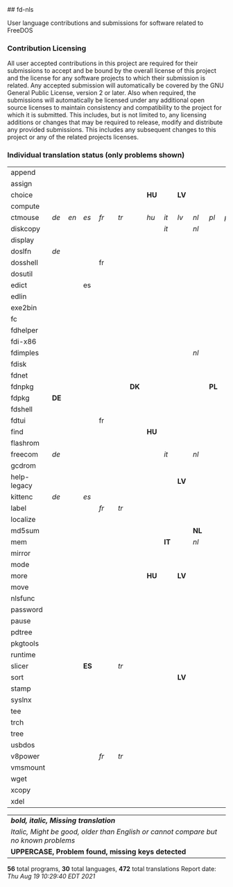 <html><body>
## fd-nls

User language contributions and submissions for software related to FreeDOS

### Contribution Licensing

All user accepted contributions in this project are required for their
submissions to accept and be bound by the overall license of this project and
the license for any software projects to which their submission is related.
Any accepted submission will automatically be covered by the GNU General
Public License, version 2 or later. Also when required, the submissions will
automatically be licensed under any additional open source licenses to
maintain consistency and compatibility to the project for which it is
submitted. This includes, but is not limited to, any licensing additions or
changes that may be required to release, modify and distribute any provided
submissions. This includes any subsequent changes to this project or any of
the related projects licenses.

### Individual translation status (only problems shown)
<table>
<tr><td>append</td><td></td><td></td><td></td><td></td><td></td><td></td><td><b><i></i><b></td><td><b><i></i><b></td><td><b><i></i><b></td><td><b><i></i><b></td><td><b><i></i><b></td><td><b><i></i><b></td><td><b><i></i><b></td><td><b><i></i><b></td><td><b><i></i><b></td><td><b><i></i><b></td><td><b><i></i><b></td><td><b><i></i><b></td><td><b><i></i><b></td><td><b><i></i><b></td><td><b><i></i><b></td><td><b><i></i><b></td><td><b><i></i><b></td><td><b><i></i><b></td><td><b><i></i><b></td><td><b><i></i><b></td><td><b><i></i><b></td><td><b><i></i><b></td><td><b><i></i><b></td><td><b><i></i><b></td><td><b><i></i><b></td></tr>
<tr><td>assign</td><td></td><td></td><td></td><td></td><td></td><td></td><td><b><i></i><b></td><td><b><i></i><b></td><td><b><i></i><b></td><td><b><i></i><b></td><td><b><i></i><b></td><td><b><i></i><b></td><td><b><i></i><b></td><td><b><i></i><b></td><td><b><i></i><b></td><td><b><i></i><b></td><td><b><i></i><b></td><td><b><i></i><b></td><td><b><i></i><b></td><td><b><i></i><b></td><td><b><i></i><b></td><td><b><i></i><b></td><td><b><i></i><b></td><td><b><i></i><b></td><td><b><i></i><b></td><td><b><i></i><b></td><td><b><i></i><b></td><td><b><i></i><b></td><td><b><i></i><b></td><td><b><i></i><b></td><td><b><i></i><b></td></tr>
<tr><td>choice</td><td></td><td></td><td></td><td></td><td></td><td></td><td></td><td><b>HU</b></td><td></td><td><b>LV</b></td><td></td><td></td><td></td><td></td><td><b>SV</b></td><td><b><i></i><b></td><td><b><i></i><b></td><td><b><i></i><b></td><td><b><i></i><b></td><td><b><i></i><b></td><td><b><i></i><b></td><td><b><i></i><b></td><td><b><i></i><b></td><td><b><i></i><b></td><td><b><i></i><b></td><td><b><i></i><b></td><td><b><i></i><b></td><td><b><i></i><b></td><td><b><i></i><b></td><td><b><i></i><b></td><td><b><i></i><b></td></tr>
<tr><td>compute</td><td></td><td></td><td></td><td></td><td><b><i></i><b></td><td></td><td></td><td><b><i></i><b></td><td><b><i></i><b></td><td><b><i></i><b></td><td><b><i></i><b></td><td></td><td></td><td></td><td><b><i></i><b></td><td></td><td><i>ru</i></td><td><b><i></i><b></td><td><b><i></i><b></td><td><b><i></i><b></td><td><b><i></i><b></td><td><b><i></i><b></td><td><b><i></i><b></td><td><b><i></i><b></td><td><b><i></i><b></td><td><b><i></i><b></td><td><b><i></i><b></td><td><b><i></i><b></td><td><b><i></i><b></td><td><b><i></i><b></td><td><b><i></i><b></td></tr>
<tr><td>ctmouse</td><td><i>de</i></td><td><i>en</i></td><td><i>es</i></td><td><i>fr</i></td><td><b><i></i><b></td><td><i>tr</i></td><td><b><i></i><b></td><td><i>hu</i></td><td><i>it</i></td><td><i>lv</i></td><td><i>nl</i></td><td><i>pl</i></td><td><i>pt</i></td><td><b><i></i><b></td><td><b><i></i><b></td><td><b><i></i><b></td><td><b><i></i><b></td><td><i>br</i></td><td><i>sk</i></td><td><b><i></i><b></td><td><b><i></i><b></td><td><b><i></i><b></td><td><b><i></i><b></td><td><b><i></i><b></td><td><b><i></i><b></td><td><b><i></i><b></td><td><b><i></i><b></td><td><b><i></i><b></td><td><b><i></i><b></td><td><b><i></i><b></td><td><b><i></i><b></td></tr>
<tr><td>diskcopy</td><td></td><td></td><td></td><td></td><td><b><i></i><b></td><td></td><td></td><td><b><i></i><b></td><td><i>it</i></td><td><b><i></i><b></td><td><i>nl</i></td><td></td><td><b><i></i><b></td><td></td><td><b><i></i><b></td><td><b><i></i><b></td><td><b><i></i><b></td><td><b><i></i><b></td><td><b><i></i><b></td><td><b><i></i><b></td><td><b><i></i><b></td><td><b><i></i><b></td><td><b><i></i><b></td><td><b><i></i><b></td><td><b><i></i><b></td><td><b><i></i><b></td><td><b><i></i><b></td><td><b><i></i><b></td><td><b><i></i><b></td><td><b><i></i><b></td><td><b><i></i><b></td></tr>
<tr><td>display</td><td></td><td></td><td></td><td></td><td><b><i></i><b></td><td></td><td><b><i></i><b></td><td><b><i></i><b></td><td><b><i></i><b></td><td><b><i></i><b></td><td><b><i></i><b></td><td><b><i></i><b></td><td><b><i></i><b></td><td><b><i></i><b></td><td><b><i></i><b></td><td><b><i></i><b></td><td><b><i></i><b></td><td><b><i></i><b></td><td><b><i></i><b></td><td><b><i></i><b></td><td><b><i></i><b></td><td><b><i></i><b></td><td><b><i></i><b></td><td><b><i></i><b></td><td><b><i></i><b></td><td><b><i></i><b></td><td><b><i></i><b></td><td><b><i></i><b></td><td><b><i></i><b></td><td><b><i></i><b></td><td><b><i></i><b></td></tr>
<tr><td>doslfn</td><td><i>de</i></td><td></td><td></td><td><b><i></i><b></td><td><b><i></i><b></td><td><b><i></i><b></td><td><b><i></i><b></td><td><b><i></i><b></td><td><b><i></i><b></td><td><b><i></i><b></td><td><b><i></i><b></td><td><b><i></i><b></td><td><b><i></i><b></td><td><b><i></i><b></td><td><b><i></i><b></td><td><b><i></i><b></td><td><b><i></i><b></td><td><b><i></i><b></td><td><b><i></i><b></td><td><b><i></i><b></td><td><b><i></i><b></td><td><b><i></i><b></td><td><b><i></i><b></td><td><b><i></i><b></td><td><b><i></i><b></td><td><b><i></i><b></td><td><b><i></i><b></td><td><b><i></i><b></td><td><b><i></i><b></td><td><b><i></i><b></td><td><b><i></i><b></td></tr>
<tr><td>dosshell</td><td></td><td></td><td></td><td>fr</td><td><b><i></i><b></td><td></td><td><b><i></i><b></td><td><b><i></i><b></td><td><b><i></i><b></td><td><b><i></i><b></td><td><b><i></i><b></td><td><b><i></i><b></td><td><b><i></i><b></td><td><b><i></i><b></td><td><b><i></i><b></td><td><b><i></i><b></td><td><b><i></i><b></td><td><b><i></i><b></td><td><b><i></i><b></td><td><b><i></i><b></td><td><b><i></i><b></td><td><b><i></i><b></td><td><b><i></i><b></td><td><b><i></i><b></td><td><b><i></i><b></td><td><b><i></i><b></td><td><b><i></i><b></td><td><b><i></i><b></td><td><b><i></i><b></td><td><b><i></i><b></td><td><b><i></i><b></td></tr>
<tr><td>dosutil</td><td></td><td></td><td></td><td></td><td></td><td></td><td><b><i></i><b></td><td><b><i></i><b></td><td><b><i></i><b></td><td><b><i></i><b></td><td><b><i></i><b></td><td><b><i></i><b></td><td><b><i></i><b></td><td><b><i></i><b></td><td><b><i></i><b></td><td><b><i></i><b></td><td><b><i></i><b></td><td><b><i></i><b></td><td><b><i></i><b></td><td><b><i></i><b></td><td><b><i></i><b></td><td><b><i></i><b></td><td><b><i></i><b></td><td><b><i></i><b></td><td><b><i></i><b></td><td><b><i></i><b></td><td><b><i></i><b></td><td><b><i></i><b></td><td><b><i></i><b></td><td><b><i></i><b></td><td><b><i></i><b></td></tr>
<tr><td>edict</td><td></td><td></td><td>es</td><td></td><td><b><i></i><b></td><td></td><td><b><i></i><b></td><td><b><i></i><b></td><td><b><i></i><b></td><td><b><i></i><b></td><td><b><i></i><b></td><td><b><i></i><b></td><td><b><i></i><b></td><td><b><i></i><b></td><td><b><i></i><b></td><td><b><i></i><b></td><td><b><i></i><b></td><td><b><i></i><b></td><td><b><i></i><b></td><td><b><i></i><b></td><td><b><i></i><b></td><td><b><i></i><b></td><td><b><i></i><b></td><td><b><i></i><b></td><td><b><i></i><b></td><td><b><i></i><b></td><td><b><i></i><b></td><td><b><i></i><b></td><td><b><i></i><b></td><td><b><i></i><b></td><td><b><i></i><b></td></tr>
<tr><td>edlin</td><td></td><td></td><td></td><td></td><td><b><i></i><b></td><td></td><td></td><td><b><i></i><b></td><td></td><td><b><i></i><b></td><td></td><td></td><td></td><td></td><td></td><td><b><i></i><b></td><td><b><i></i><b></td><td><b><i></i><b></td><td><b><i></i><b></td><td></td><td></td><td></td><td></td><td></td><td><b>JA</b></td><td></td><td></td><td><b><i></i><b></td><td><b><i></i><b></td><td><b><i></i><b></td><td><b><i></i><b></td></tr>
<tr><td>exe2bin</td><td></td><td></td><td></td><td></td><td><b><i></i><b></td><td></td><td><b><i></i><b></td><td><b><i></i><b></td><td><b><i></i><b></td><td><b><i></i><b></td><td><b><i></i><b></td><td><b><i></i><b></td><td><b><i></i><b></td><td><b><i></i><b></td><td><b><i></i><b></td><td><b><i></i><b></td><td><b><i></i><b></td><td><b><i></i><b></td><td><b><i></i><b></td><td><b><i></i><b></td><td><b><i></i><b></td><td><b><i></i><b></td><td><b><i></i><b></td><td><b><i></i><b></td><td><b><i></i><b></td><td><b><i></i><b></td><td><b><i></i><b></td><td><b><i></i><b></td><td><b><i></i><b></td><td><b><i></i><b></td><td><b><i></i><b></td></tr>
<tr><td>fc</td><td></td><td></td><td></td><td></td><td><b><i></i><b></td><td></td><td></td><td><b><i></i><b></td><td></td><td></td><td></td><td></td><td><b><i></i><b></td><td></td><td></td><td><b><i></i><b></td><td><b><i></i><b></td><td><b><i></i><b></td><td><b><i></i><b></td><td><b><i></i><b></td><td><b><i></i><b></td><td><b><i></i><b></td><td><b><i></i><b></td><td><b><i></i><b></td><td><b><i></i><b></td><td><b><i></i><b></td><td><b><i></i><b></td><td><b><i></i><b></td><td><b><i></i><b></td><td><b><i></i><b></td><td><b><i></i><b></td></tr>
<tr><td>fdhelper</td><td></td><td></td><td></td><td></td><td><b><i></i><b></td><td></td><td><b><i></i><b></td><td><b><i></i><b></td><td><b><i></i><b></td><td><b><i></i><b></td><td></td><td><b><i></i><b></td><td><b><i></i><b></td><td><b><i></i><b></td><td><b><i></i><b></td><td><b><i></i><b></td><td><b><i></i><b></td><td><b><i></i><b></td><td><b><i></i><b></td><td><b><i></i><b></td><td></td><td><b><i></i><b></td><td><b><i></i><b></td><td><b><i></i><b></td><td><b><i></i><b></td><td><b><i></i><b></td><td><b><i></i><b></td><td><b><i></i><b></td><td><b><i></i><b></td><td><b><i></i><b></td><td><b><i></i><b></td></tr>
<tr><td>fdi-x86</td><td></td><td></td><td></td><td></td><td><b><i></i><b></td><td></td><td><b><i></i><b></td><td><b><i></i><b></td><td><b><i></i><b></td><td><b><i></i><b></td><td><b><i></i><b></td><td><b><i></i><b></td><td><b><i></i><b></td><td><b><i></i><b></td><td><b><i></i><b></td><td><b><i></i><b></td><td><b><i></i><b></td><td><b><i></i><b></td><td><b><i></i><b></td><td><b><i></i><b></td><td><b><i></i><b></td><td><b><i></i><b></td><td><b><i></i><b></td><td><b><i></i><b></td><td><b><i></i><b></td><td><b><i></i><b></td><td><b><i></i><b></td><td><b><i></i><b></td><td><b><i></i><b></td><td><b><i></i><b></td><td><b><i></i><b></td></tr>
<tr><td>fdimples</td><td></td><td></td><td></td><td></td><td><b><i></i><b></td><td></td><td><b><i></i><b></td><td><b><i></i><b></td><td><b><i></i><b></td><td><b><i></i><b></td><td><i>nl</i></td><td><b><i></i><b></td><td><b><i></i><b></td><td><b><i></i><b></td><td><b><i></i><b></td><td><b><i></i><b></td><td><i>ru</i></td><td><b><i></i><b></td><td><b><i></i><b></td><td><b><i></i><b></td><td></td><td><b><i></i><b></td><td><b><i></i><b></td><td><b><i></i><b></td><td><b><i></i><b></td><td><b><i></i><b></td><td><b><i></i><b></td><td><b><i></i><b></td><td><b><i></i><b></td><td><b><i></i><b></td><td><b><i></i><b></td></tr>
<tr><td>fdisk</td><td></td><td></td><td></td><td></td><td><b><i></i><b></td><td></td><td><b><i></i><b></td><td><b><i></i><b></td><td><b><i></i><b></td><td><b><i></i><b></td><td><b><i></i><b></td><td><b><i></i><b></td><td><b><i></i><b></td><td><b><i></i><b></td><td><b><i></i><b></td><td><b><i></i><b></td><td><b><i></i><b></td><td><b><i></i><b></td><td><b><i></i><b></td><td><b><i></i><b></td><td><b><i></i><b></td><td><b><i></i><b></td><td><b><i></i><b></td><td><b><i></i><b></td><td><b><i></i><b></td><td><b><i></i><b></td><td><b><i></i><b></td><td><b><i></i><b></td><td><b><i></i><b></td><td><b><i></i><b></td><td><b><i></i><b></td></tr>
<tr><td>fdnet</td><td></td><td></td><td></td><td></td><td><b><i></i><b></td><td></td><td><b><i></i><b></td><td><b><i></i><b></td><td><b><i></i><b></td><td><b><i></i><b></td><td><b><i></i><b></td><td><b><i></i><b></td><td><b><i></i><b></td><td><b><i></i><b></td><td><b><i></i><b></td><td><b><i></i><b></td><td><b><i></i><b></td><td><b><i></i><b></td><td><b><i></i><b></td><td><b><i></i><b></td><td><b><i></i><b></td><td><b><i></i><b></td><td><b><i></i><b></td><td><b><i></i><b></td><td><b><i></i><b></td><td><b><i></i><b></td><td><b><i></i><b></td><td><b><i></i><b></td><td><b><i></i><b></td><td><b><i></i><b></td><td><b><i></i><b></td></tr>
<tr><td>fdnpkg</td><td></td><td></td><td></td><td></td><td><b><i></i><b></td><td></td><td><b>DK</b></td><td><b><i></i><b></td><td><b><i></i><b></td><td><b><i></i><b></td><td><b><i></i><b></td><td><b>PL</b></td><td><b><i></i><b></td><td><b>SL</b></td><td><b><i></i><b></td><td><b><i></i><b></td><td><b><i></i><b></td><td><b><i></i><b></td><td><b><i></i><b></td><td><b><i></i><b></td><td><b><i></i><b></td><td><b><i></i><b></td><td><b><i></i><b></td><td><b><i></i><b></td><td><b><i></i><b></td><td><b><i></i><b></td><td><b><i></i><b></td><td><b>SI</b></td><td><b><i></i><b></td><td><b><i></i><b></td><td><b><i></i><b></td></tr>
<tr><td>fdpkg</td><td><b>DE</b></td><td></td><td></td><td></td><td><b><i></i><b></td><td></td><td><b><i></i><b></td><td><b><i></i><b></td><td><b><i></i><b></td><td><b><i></i><b></td><td><b><i></i><b></td><td></td><td><b><i></i><b></td><td><b><i></i><b></td><td><b><i></i><b></td><td><b><i></i><b></td><td><b><i></i><b></td><td><b><i></i><b></td><td><b><i></i><b></td><td><b><i></i><b></td><td><b><i></i><b></td><td><b><i></i><b></td><td><b><i></i><b></td><td><b><i></i><b></td><td><b><i></i><b></td><td><b><i></i><b></td><td><b><i></i><b></td><td><b><i></i><b></td><td><b><i></i><b></td><td><b><i></i><b></td><td><b><i></i><b></td></tr>
<tr><td>fdshell</td><td></td><td></td><td><b><i></i><b></td><td></td><td><b><i></i><b></td><td></td><td><b><i></i><b></td><td><b><i></i><b></td><td><b><i></i><b></td><td><b><i></i><b></td><td><b><i></i><b></td><td><b><i></i><b></td><td><b><i></i><b></td><td><b><i></i><b></td><td><b><i></i><b></td><td><b><i></i><b></td><td><b><i></i><b></td><td><b><i></i><b></td><td><b><i></i><b></td><td><b><i></i><b></td><td><b><i></i><b></td><td><b><i></i><b></td><td><b><i></i><b></td><td><b><i></i><b></td><td><b><i></i><b></td><td><b><i></i><b></td><td><b><i></i><b></td><td><b><i></i><b></td><td><b><i></i><b></td><td><b><i></i><b></td><td><b><i></i><b></td></tr>
<tr><td>fdtui</td><td></td><td></td><td><b><i></i><b></td><td>fr</td><td><b><i></i><b></td><td></td><td><b><i></i><b></td><td><b><i></i><b></td><td><b><i></i><b></td><td><b><i></i><b></td><td><b><i></i><b></td><td><b><i></i><b></td><td><b><i></i><b></td><td><b><i></i><b></td><td><b><i></i><b></td><td><b><i></i><b></td><td><b><i></i><b></td><td><b><i></i><b></td><td><b><i></i><b></td><td><b><i></i><b></td><td><b><i></i><b></td><td><b><i></i><b></td><td><b><i></i><b></td><td><b><i></i><b></td><td><b><i></i><b></td><td><b><i></i><b></td><td><b><i></i><b></td><td><b><i></i><b></td><td><b><i></i><b></td><td><b><i></i><b></td><td><b><i></i><b></td></tr>
<tr><td>find</td><td></td><td></td><td></td><td></td><td><b><i></i><b></td><td></td><td></td><td><b>HU</b></td><td></td><td></td><td></td><td></td><td></td><td></td><td><b>SV</b></td><td><b><i></i><b></td><td></td><td><b><i></i><b></td><td><b><i></i><b></td><td><b><i></i><b></td><td><b><i></i><b></td><td><b><i></i><b></td><td><b><i></i><b></td><td><b><i></i><b></td><td><b><i></i><b></td><td><b><i></i><b></td><td><b><i></i><b></td><td><b><i></i><b></td><td><b><i></i><b></td><td><b><i></i><b></td><td><b><i></i><b></td></tr>
<tr><td>flashrom</td><td></td><td></td><td><b><i></i><b></td><td></td><td><b><i></i><b></td><td></td><td><b><i></i><b></td><td><b><i></i><b></td><td><b><i></i><b></td><td><b><i></i><b></td><td><b><i></i><b></td><td><b><i></i><b></td><td><b><i></i><b></td><td><b><i></i><b></td><td><b><i></i><b></td><td><b><i></i><b></td><td><b><i></i><b></td><td><b><i></i><b></td><td><b><i></i><b></td><td><b><i></i><b></td><td><b><i></i><b></td><td><b><i></i><b></td><td><b><i></i><b></td><td><b><i></i><b></td><td><b><i></i><b></td><td><b><i></i><b></td><td><b><i></i><b></td><td><b><i></i><b></td><td><b><i></i><b></td><td><b><i></i><b></td><td><b><i></i><b></td></tr>
<tr><td>freecom</td><td><i>de</i></td><td></td><td></td><td></td><td><b><i></i><b></td><td></td><td><b><i></i><b></td><td><b><i></i><b></td><td><i>it</i></td><td><b><i></i><b></td><td><i>nl</i></td><td></td><td><b><i></i><b></td><td><i>sl</i></td><td><i>sv</i></td><td><b><i></i><b></td><td><i>ru</i></td><td><b><i></i><b></td><td><b><i></i><b></td><td><b><i></i><b></td><td><b><i></i><b></td><td><b><i></i><b></td><td><b><i></i><b></td><td><b><i></i><b></td><td><b><i></i><b></td><td><b><i></i><b></td><td><b><i></i><b></td><td><b><i></i><b></td><td><i>rs</i></td><td><i>ua</i></td><td><b><i></i><b></td></tr>
<tr><td>gcdrom</td><td></td><td></td><td><b><i></i><b></td><td></td><td><b><i></i><b></td><td></td><td><b><i></i><b></td><td><b><i></i><b></td><td><b><i></i><b></td><td><b><i></i><b></td><td><b><i></i><b></td><td><b><i></i><b></td><td><b><i></i><b></td><td><b><i></i><b></td><td><b><i></i><b></td><td><b><i></i><b></td><td><b><i></i><b></td><td><b><i></i><b></td><td><b><i></i><b></td><td><b><i></i><b></td><td><b><i></i><b></td><td><b><i></i><b></td><td><b><i></i><b></td><td><b><i></i><b></td><td><b><i></i><b></td><td><b><i></i><b></td><td><b><i></i><b></td><td><b><i></i><b></td><td><b><i></i><b></td><td><b><i></i><b></td><td><b><i></i><b></td></tr>
<tr><td>help-legacy</td><td></td><td></td><td></td><td></td><td><b><i></i><b></td><td></td><td><b><i></i><b></td><td></td><td></td><td><b>LV</b></td><td></td><td></td><td></td><td></td><td><b><i></i><b></td><td><b><i></i><b></td><td></td><td><b><i></i><b></td><td><b><i></i><b></td><td><b><i></i><b></td><td><b><i></i><b></td><td><b><i></i><b></td><td><b><i></i><b></td><td><b><i></i><b></td><td><b><i></i><b></td><td><b><i></i><b></td><td><b><i></i><b></td><td><b><i></i><b></td><td><b><i></i><b></td><td><b><i></i><b></td><td><b><i></i><b></td></tr>
<tr><td>kittenc</td><td><i>de</i></td><td></td><td><i>es</i></td><td></td><td><b><i></i><b></td><td></td><td><b><i></i><b></td><td><b><i></i><b></td><td><b><i></i><b></td><td><b><i></i><b></td><td><b><i></i><b></td><td><b><i></i><b></td><td><b><i></i><b></td><td><b><i></i><b></td><td><b><i></i><b></td><td><b><i></i><b></td><td><b><i></i><b></td><td><b><i></i><b></td><td><b><i></i><b></td><td><b><i></i><b></td><td><b><i></i><b></td><td><b><i></i><b></td><td><b><i></i><b></td><td><b><i></i><b></td><td><b><i></i><b></td><td><b><i></i><b></td><td><b><i></i><b></td><td><b><i></i><b></td><td><b><i></i><b></td><td><b><i></i><b></td><td><b><i></i><b></td></tr>
<tr><td>label</td><td></td><td></td><td><b><i></i><b></td><td><i>fr</i></td><td><b><i></i><b></td><td><i>tr</i></td><td><b><i></i><b></td><td><b><i></i><b></td><td><b><i></i><b></td><td><b><i></i><b></td><td><b><i></i><b></td><td><b><i></i><b></td><td><b><i></i><b></td><td><b><i></i><b></td><td><b><i></i><b></td><td><b><i></i><b></td><td><b><i></i><b></td><td><b><i></i><b></td><td><b><i></i><b></td><td><b><i></i><b></td><td><b><i></i><b></td><td><b><i></i><b></td><td><b><i></i><b></td><td><b><i></i><b></td><td><b><i></i><b></td><td><b><i></i><b></td><td><b><i></i><b></td><td><b><i></i><b></td><td><b><i></i><b></td><td><b><i></i><b></td><td><b><i></i><b></td></tr>
<tr><td>localize</td><td></td><td></td><td></td><td></td><td><b><i></i><b></td><td></td><td><b><i></i><b></td><td><b><i></i><b></td><td><b><i></i><b></td><td><b><i></i><b></td><td><b><i></i><b></td><td><b><i></i><b></td><td><b><i></i><b></td><td><b><i></i><b></td><td><b><i></i><b></td><td><b><i></i><b></td><td><b><i></i><b></td><td><b><i></i><b></td><td><b><i></i><b></td><td><b><i></i><b></td><td><b><i></i><b></td><td><b><i></i><b></td><td><b><i></i><b></td><td><b><i></i><b></td><td><b><i></i><b></td><td><b><i></i><b></td><td><b><i></i><b></td><td><b><i></i><b></td><td><b><i></i><b></td><td><b><i></i><b></td><td><b><i></i><b></td></tr>
<tr><td>md5sum</td><td></td><td></td><td></td><td></td><td><b><i></i><b></td><td></td><td><b><i></i><b></td><td><b><i></i><b></td><td><b><i></i><b></td><td><b><i></i><b></td><td><b>NL</b></td><td></td><td><b><i></i><b></td><td><b><i></i><b></td><td><b><i></i><b></td><td><b><i></i><b></td><td><b><i></i><b></td><td><b><i></i><b></td><td><b><i></i><b></td><td><b><i></i><b></td><td><b><i></i><b></td><td><b><i></i><b></td><td><b><i></i><b></td><td><b><i></i><b></td><td><b><i></i><b></td><td><b><i></i><b></td><td><b><i></i><b></td><td><b><i></i><b></td><td><b><i></i><b></td><td><b><i></i><b></td><td><b><i></i><b></td></tr>
<tr><td>mem</td><td></td><td></td><td></td><td></td><td><b><i></i><b></td><td></td><td><b><i></i><b></td><td><b><i></i><b></td><td><b>IT</b></td><td><b><i></i><b></td><td><i>nl</i></td><td></td><td><b><i></i><b></td><td></td><td><b><i></i><b></td><td><b><i></i><b></td><td><b><i></i><b></td><td><b><i></i><b></td><td><b><i></i><b></td><td><b><i></i><b></td><td><b><i></i><b></td><td><b><i></i><b></td><td><b><i></i><b></td><td><b><i></i><b></td><td><b><i></i><b></td><td><b><i></i><b></td><td><b><i></i><b></td><td><b><i></i><b></td><td><b><i></i><b></td><td><b><i></i><b></td><td><b><i></i><b></td></tr>
<tr><td>mirror</td><td></td><td></td><td><b><i></i><b></td><td></td><td><b><i></i><b></td><td></td><td><b><i></i><b></td><td><b><i></i><b></td><td><b><i></i><b></td><td><b><i></i><b></td><td><b><i></i><b></td><td><b><i></i><b></td><td><b><i></i><b></td><td><b><i></i><b></td><td><b><i></i><b></td><td><b><i></i><b></td><td><b><i></i><b></td><td><b><i></i><b></td><td><b><i></i><b></td><td><b><i></i><b></td><td><b><i></i><b></td><td><b><i></i><b></td><td><b><i></i><b></td><td><b><i></i><b></td><td><b><i></i><b></td><td><b><i></i><b></td><td><b><i></i><b></td><td><b><i></i><b></td><td><b><i></i><b></td><td><b><i></i><b></td><td><b><i></i><b></td></tr>
<tr><td>mode</td><td><b><i></i><b></td><td></td><td><b><i></i><b></td><td><b><i></i><b></td><td><b><i></i><b></td><td><b><i></i><b></td><td><b><i></i><b></td><td><b><i></i><b></td><td><b><i></i><b></td><td><b><i></i><b></td><td><b><i></i><b></td><td><b><i></i><b></td><td><b><i></i><b></td><td><b><i></i><b></td><td><b><i></i><b></td><td><b><i></i><b></td><td><b><i></i><b></td><td><b><i></i><b></td><td><b><i></i><b></td><td><b><i></i><b></td><td><b><i></i><b></td><td><b><i></i><b></td><td><b><i></i><b></td><td><b><i></i><b></td><td><b><i></i><b></td><td><b><i></i><b></td><td><b><i></i><b></td><td><b><i></i><b></td><td><b><i></i><b></td><td><b><i></i><b></td><td><b><i></i><b></td></tr>
<tr><td>more</td><td></td><td></td><td></td><td></td><td><b><i></i><b></td><td></td><td></td><td><b>HU</b></td><td></td><td><b>LV</b></td><td></td><td></td><td></td><td></td><td><b>SV</b></td><td><b><i></i><b></td><td></td><td><b><i></i><b></td><td><b><i></i><b></td><td><b><i></i><b></td><td></td><td><b><i></i><b></td><td><b><i></i><b></td><td><b><i></i><b></td><td><b><i></i><b></td><td><b><i></i><b></td><td><b><i></i><b></td><td><b><i></i><b></td><td><b><i></i><b></td><td><b><i></i><b></td><td><b><i></i><b></td></tr>
<tr><td>move</td><td></td><td></td><td></td><td></td><td><b><i></i><b></td><td></td><td><b><i></i><b></td><td><b><i></i><b></td><td></td><td><b><i></i><b></td><td><b><i></i><b></td><td></td><td><b><i></i><b></td><td></td><td><b><i></i><b></td><td><b><i></i><b></td><td><b><i></i><b></td><td><b><i></i><b></td><td><b><i></i><b></td><td><b><i></i><b></td><td></td><td><b><i></i><b></td><td><b><i></i><b></td><td><b><i></i><b></td><td><b><i></i><b></td><td><b><i></i><b></td><td><b><i></i><b></td><td><b><i></i><b></td><td><b><i></i><b></td><td><b><i></i><b></td><td><b><i></i><b></td></tr>
<tr><td>nlsfunc</td><td></td><td></td><td><b><i></i><b></td><td></td><td><b><i></i><b></td><td></td><td><b><i></i><b></td><td><b><i></i><b></td><td><b><i></i><b></td><td><b><i></i><b></td><td><b><i></i><b></td><td><b><i></i><b></td><td><b><i></i><b></td><td><b><i></i><b></td><td><b><i></i><b></td><td><b><i></i><b></td><td><b><i></i><b></td><td><b><i></i><b></td><td><b><i></i><b></td><td><b><i></i><b></td><td><b><i></i><b></td><td><b><i></i><b></td><td><b><i></i><b></td><td><b><i></i><b></td><td><b><i></i><b></td><td><b><i></i><b></td><td><b><i></i><b></td><td><b><i></i><b></td><td><b><i></i><b></td><td><b><i></i><b></td><td><b><i></i><b></td></tr>
<tr><td>password</td><td></td><td></td><td></td><td></td><td><b><i></i><b></td><td></td><td><b><i></i><b></td><td><b><i></i><b></td><td><b><i></i><b></td><td><b><i></i><b></td><td><b><i></i><b></td><td></td><td></td><td><b><i></i><b></td><td><b><i></i><b></td><td><b><i></i><b></td><td><b><i></i><b></td><td><b><i></i><b></td><td><b><i></i><b></td><td><b><i></i><b></td><td><b><i></i><b></td><td><b><i></i><b></td><td><b><i></i><b></td><td><b><i></i><b></td><td><b><i></i><b></td><td><b><i></i><b></td><td><b><i></i><b></td><td><b><i></i><b></td><td><b><i></i><b></td><td><b><i></i><b></td><td><b><i></i><b></td></tr>
<tr><td>pause</td><td></td><td></td><td></td><td></td><td><b><i></i><b></td><td></td><td></td><td><b><i></i><b></td><td><b><i></i><b></td><td><b><i></i><b></td><td><b><i></i><b></td><td></td><td></td><td></td><td></td><td><b><i></i><b></td><td></td><td><b><i></i><b></td><td><b><i></i><b></td><td><b><i></i><b></td><td><b><i></i><b></td><td><b><i></i><b></td><td><b><i></i><b></td><td><b><i></i><b></td><td><b><i></i><b></td><td><b><i></i><b></td><td><b><i></i><b></td><td><b><i></i><b></td><td><b><i></i><b></td><td><b><i></i><b></td><td><b><i></i><b></td></tr>
<tr><td>pdtree</td><td></td><td></td><td></td><td></td><td><b><i></i><b></td><td></td><td><b><i></i><b></td><td><b><i></i><b></td><td><b><i></i><b></td><td><b><i></i><b></td><td><b><i></i><b></td><td><b><i></i><b></td><td><b><i></i><b></td><td><b><i></i><b></td><td><b><i></i><b></td><td><b><i></i><b></td><td><b><i></i><b></td><td><b><i></i><b></td><td><b><i></i><b></td><td><b><i></i><b></td><td><b><i></i><b></td><td><b><i></i><b></td><td><b><i></i><b></td><td><b><i></i><b></td><td><b><i></i><b></td><td><b><i></i><b></td><td><b><i></i><b></td><td><b><i></i><b></td><td><b><i></i><b></td><td><b><i></i><b></td><td><b><i></i><b></td></tr>
<tr><td>pkgtools</td><td><b><i></i><b></td><td></td><td></td><td></td><td><b><i></i><b></td><td></td><td><b><i></i><b></td><td><b><i></i><b></td><td><b><i></i><b></td><td><b><i></i><b></td><td><b><i></i><b></td><td><b><i></i><b></td><td><b><i></i><b></td><td><b><i></i><b></td><td><b><i></i><b></td><td><b><i></i><b></td><td><b><i></i><b></td><td><b><i></i><b></td><td><b><i></i><b></td><td><b><i></i><b></td><td><b><i></i><b></td><td><b><i></i><b></td><td><b><i></i><b></td><td><b><i></i><b></td><td><b><i></i><b></td><td><b><i></i><b></td><td><b><i></i><b></td><td><b><i></i><b></td><td><b><i></i><b></td><td><b><i></i><b></td><td><b><i></i><b></td></tr>
<tr><td>runtime</td><td></td><td></td><td></td><td></td><td><b><i></i><b></td><td></td><td><b><i></i><b></td><td></td><td><b><i></i><b></td><td></td><td><b><i></i><b></td><td><b><i></i><b></td><td><b><i></i><b></td><td><b><i></i><b></td><td><b><i></i><b></td><td><b><i></i><b></td><td></td><td><b><i></i><b></td><td><b><i></i><b></td><td><b><i></i><b></td><td><b><i></i><b></td><td><b><i></i><b></td><td><b><i></i><b></td><td><b><i></i><b></td><td><b><i></i><b></td><td><b><i></i><b></td><td><b><i></i><b></td><td><b><i></i><b></td><td><b><i></i><b></td><td><b><i></i><b></td><td><b><i></i><b></td></tr>
<tr><td>slicer</td><td></td><td></td><td><b>ES</b></td><td></td><td><b><i></i><b></td><td><i>tr</i></td><td><b><i></i><b></td><td><b><i></i><b></td><td><b><i></i><b></td><td><b><i></i><b></td><td><b><i></i><b></td><td><b><i></i><b></td><td><b><i></i><b></td><td><b><i></i><b></td><td><b><i></i><b></td><td><b><i></i><b></td><td><b><i></i><b></td><td><b><i></i><b></td><td><b><i></i><b></td><td><b><i></i><b></td><td><b><i></i><b></td><td><b><i></i><b></td><td><b><i></i><b></td><td><b><i></i><b></td><td><b><i></i><b></td><td><b><i></i><b></td><td><b><i></i><b></td><td><b><i></i><b></td><td><b><i></i><b></td><td><b><i></i><b></td><td><b><i></i><b></td></tr>
<tr><td>sort</td><td></td><td></td><td></td><td></td><td><b><i></i><b></td><td></td><td><b><i></i><b></td><td><b><i></i><b></td><td></td><td><b>LV</b></td><td></td><td></td><td></td><td></td><td><b><i></i><b></td><td><b><i></i><b></td><td><b><i></i><b></td><td><b><i></i><b></td><td><b><i></i><b></td><td><b><i></i><b></td><td><b><i></i><b></td><td><b><i></i><b></td><td><b><i></i><b></td><td><b><i></i><b></td><td><b><i></i><b></td><td><b><i></i><b></td><td><b><i></i><b></td><td><b><i></i><b></td><td><b><i></i><b></td><td><b><i></i><b></td><td><b><i></i><b></td></tr>
<tr><td>stamp</td><td></td><td></td><td></td><td></td><td><b><i></i><b></td><td></td><td><b><i></i><b></td><td><b><i></i><b></td><td><b><i></i><b></td><td><b><i></i><b></td><td><b><i></i><b></td><td><b><i></i><b></td><td><b><i></i><b></td><td><b><i></i><b></td><td><b><i></i><b></td><td><b><i></i><b></td><td></td><td><b><i></i><b></td><td><b><i></i><b></td><td><b><i></i><b></td><td><b><i></i><b></td><td><b><i></i><b></td><td><b><i></i><b></td><td><b><i></i><b></td><td><b><i></i><b></td><td><b><i></i><b></td><td><b><i></i><b></td><td><b><i></i><b></td><td><b><i></i><b></td><td><b><i></i><b></td><td><b><i></i><b></td></tr>
<tr><td>syslnx</td><td></td><td></td><td><b><i></i><b></td><td></td><td><b><i></i><b></td><td></td><td><b><i></i><b></td><td><b><i></i><b></td><td><b><i></i><b></td><td><b><i></i><b></td><td><b><i></i><b></td><td><b><i></i><b></td><td><b><i></i><b></td><td><b><i></i><b></td><td><b><i></i><b></td><td><b><i></i><b></td><td><b><i></i><b></td><td><b><i></i><b></td><td><b><i></i><b></td><td><b><i></i><b></td><td><b><i></i><b></td><td><b><i></i><b></td><td><b><i></i><b></td><td><b><i></i><b></td><td><b><i></i><b></td><td><b><i></i><b></td><td><b><i></i><b></td><td><b><i></i><b></td><td><b><i></i><b></td><td><b><i></i><b></td><td><b><i></i><b></td></tr>
<tr><td>tee</td><td></td><td></td><td></td><td></td><td><b><i></i><b></td><td></td><td><b><i></i><b></td><td><b><i></i><b></td><td><b><i></i><b></td><td><b><i></i><b></td><td><b><i></i><b></td><td></td><td></td><td></td><td><b><i></i><b></td><td><b><i></i><b></td><td><b><i></i><b></td><td><b><i></i><b></td><td><b><i></i><b></td><td><b><i></i><b></td><td></td><td><b><i></i><b></td><td><b><i></i><b></td><td><b><i></i><b></td><td><b><i></i><b></td><td><b><i></i><b></td><td><b><i></i><b></td><td><b><i></i><b></td><td><b><i></i><b></td><td><b><i></i><b></td><td><b><i></i><b></td></tr>
<tr><td>trch</td><td></td><td></td><td></td><td></td><td><b><i></i><b></td><td></td><td><b><i></i><b></td><td></td><td><b><i></i><b></td><td></td><td><b><i></i><b></td><td></td><td></td><td></td><td><b><i></i><b></td><td><b><i></i><b></td><td></td><td><b><i></i><b></td><td><b><i></i><b></td><td><b><i></i><b></td><td></td><td><b><i></i><b></td><td><b><i></i><b></td><td><b><i></i><b></td><td><b><i></i><b></td><td><b><i></i><b></td><td><b><i></i><b></td><td><b><i></i><b></td><td><b><i></i><b></td><td><b><i></i><b></td><td><b><i></i><b></td></tr>
<tr><td>tree</td><td></td><td></td><td></td><td></td><td><b><i></i><b></td><td></td><td><b><i></i><b></td><td><b><i></i><b></td><td></td><td><b><i></i><b></td><td><b><i></i><b></td><td></td><td><b><i></i><b></td><td></td><td><b><i></i><b></td><td><b><i></i><b></td><td></td><td><b><i></i><b></td><td><b><i></i><b></td><td><b><i></i><b></td><td><b><i></i><b></td><td><b><i></i><b></td><td><b><i></i><b></td><td><b><i></i><b></td><td><b><i></i><b></td><td><b><i></i><b></td><td><b><i></i><b></td><td><b><i></i><b></td><td><b><i></i><b></td><td><b><i></i><b></td><td><b><i></i><b></td></tr>
<tr><td>usbdos</td><td></td><td></td><td><b><i></i><b></td><td></td><td><b><i></i><b></td><td></td><td><b><i></i><b></td><td><b><i></i><b></td><td><b><i></i><b></td><td><b><i></i><b></td><td><b><i></i><b></td><td><b><i></i><b></td><td><b><i></i><b></td><td><b><i></i><b></td><td><b><i></i><b></td><td><b><i></i><b></td><td><b><i></i><b></td><td><b><i></i><b></td><td><b><i></i><b></td><td><b><i></i><b></td><td><b><i></i><b></td><td><b><i></i><b></td><td><b><i></i><b></td><td><b><i></i><b></td><td><b><i></i><b></td><td><b><i></i><b></td><td><b><i></i><b></td><td><b><i></i><b></td><td><b><i></i><b></td><td><b><i></i><b></td><td><b><i></i><b></td></tr>
<tr><td>v8power</td><td><b><i></i><b></td><td></td><td><b><i></i><b></td><td><i>fr</i></td><td><b><i></i><b></td><td><i>tr</i></td><td><b><i></i><b></td><td><b><i></i><b></td><td><b><i></i><b></td><td><b><i></i><b></td><td><b><i></i><b></td><td><b><i></i><b></td><td><b><i></i><b></td><td><b><i></i><b></td><td><b><i></i><b></td><td><b><i></i><b></td><td><b><i></i><b></td><td><b><i></i><b></td><td><b><i></i><b></td><td><b><i></i><b></td><td><b><i></i><b></td><td><b><i></i><b></td><td><b><i></i><b></td><td><b><i></i><b></td><td><b><i></i><b></td><td><b><i></i><b></td><td><b><i></i><b></td><td><b><i></i><b></td><td><b><i></i><b></td><td><b><i></i><b></td><td><b><i></i><b></td></tr>
<tr><td>vmsmount</td><td></td><td></td><td></td><td></td><td><b><i></i><b></td><td></td><td><b><i></i><b></td><td><b><i></i><b></td><td><b><i></i><b></td><td><b><i></i><b></td><td></td><td><b><i></i><b></td><td><b><i></i><b></td><td><b><i></i><b></td><td><b><i></i><b></td><td><b><i></i><b></td><td><b><i></i><b></td><td><b><i></i><b></td><td><b><i></i><b></td><td><b><i></i><b></td><td><b><i></i><b></td><td><b><i></i><b></td><td><b><i></i><b></td><td><b><i></i><b></td><td><b><i></i><b></td><td><b><i></i><b></td><td><b><i></i><b></td><td><b><i></i><b></td><td><b><i></i><b></td><td><b><i></i><b></td><td><b><i></i><b></td></tr>
<tr><td>wget</td><td></td><td></td><td><b><i></i><b></td><td></td><td><b><i></i><b></td><td></td><td><b><i></i><b></td><td><b><i></i><b></td><td><b><i></i><b></td><td><b><i></i><b></td><td><b><i></i><b></td><td><b><i></i><b></td><td><b><i></i><b></td><td><b><i></i><b></td><td><b><i></i><b></td><td><b><i></i><b></td><td><b><i></i><b></td><td><b><i></i><b></td><td><b><i></i><b></td><td><b><i></i><b></td><td><b><i></i><b></td><td><b><i></i><b></td><td><b><i></i><b></td><td><b><i></i><b></td><td><b><i></i><b></td><td><b><i></i><b></td><td><b><i></i><b></td><td><b><i></i><b></td><td><b><i></i><b></td><td><b><i></i><b></td><td><b><i></i><b></td></tr>
<tr><td>xcopy</td><td></td><td></td><td></td><td></td><td><b><i></i><b></td><td></td><td><b><i></i><b></td><td><b><i></i><b></td><td></td><td><b><i></i><b></td><td><b><i></i><b></td><td></td><td><b><i></i><b></td><td></td><td><b><i></i><b></td><td><b><i></i><b></td><td></td><td><b><i></i><b></td><td><b><i></i><b></td><td><b><i></i><b></td><td><b><i></i><b></td><td><b><i></i><b></td><td><b><i></i><b></td><td><b><i></i><b></td><td><b><i></i><b></td><td><b><i></i><b></td><td><b><i></i><b></td><td><b><i></i><b></td><td><b><i></i><b></td><td><b><i></i><b></td><td><b><i></i><b></td></tr>
<tr><td>xdel</td><td></td><td></td><td></td><td></td><td><b><i></i><b></td><td></td><td><b><i></i><b></td><td><b><i></i><b></td><td><b><i></i><b></td><td><b><i></i><b></td><td><b><i></i><b></td><td><b><i></i><b></td><td></td><td><b><i></i><b></td><td><b><i></i><b></td><td><b><i></i><b></td><td><b><i></i><b></td><td><b><i></i><b></td><td><b><i></i><b></td><td><b><i></i><b></td><td><b><i></i><b></td><td><b><i></i><b></td><td><b><i></i><b></td><td><b><i></i><b></td><td><b><i></i><b></td><td><b><i></i><b></td><td><b><i></i><b></td><td><b><i></i><b></td><td><b><i></i><b></td><td><b><i></i><b></td><td><b><i></i><b></td></tr>
</table>

<table>
<tr><td><b><i>bold, italic, Missing translation</i></b></td></tr>
<tr><td><i>Italic, Might be good, older than English or cannot compare but no known problems</i></tr>
<tr><td><b>UPPERCASE, Problem found, missing keys detected</b></td></tr>
</table>



**56** total programs, **30** total languages, **472** total translations
Report date: *Thu Aug 19 10:29:40 EDT 2021*
